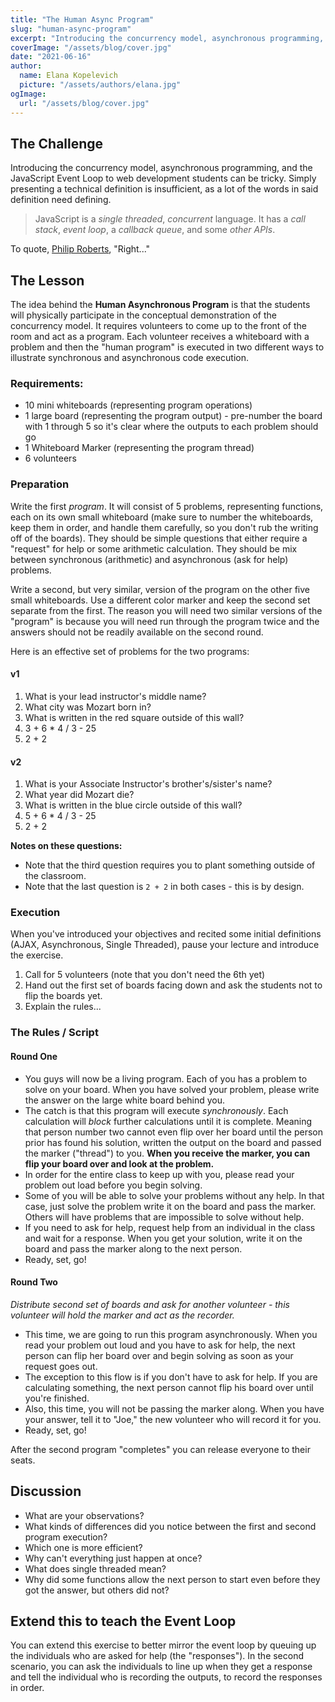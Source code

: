 ```yaml
---
title: "The Human Async Program"
slug: "human-async-program"
excerpt: "Introducing the concurrency model, asynchronous programming, and the JavaScript Event Loop to web development students can be tricky."
coverImage: "/assets/blog/cover.jpg"
date: "2021-06-16"
author:
  name: Elana Kopelevich
  picture: "/assets/authors/elana.jpg"
ogImage:
  url: "/assets/blog/cover.jpg"
---
```


## The Challenge

Introducing the concurrency model, asynchronous programming, and the JavaScript Event Loop to web development students can be tricky. Simply presenting a technical definition is insufficient, as a lot of the words in said definition need defining.

> JavaScript is a _single threaded_, _concurrent_ language. It has a _call stack_, _event loop_, a _callback queue_, and some _other APIs_.

To quote, [Philip Roberts](https://www.youtube.com/watch?v=8aGhZQkoFbQ&vl=en), "Right..."

## The Lesson

The idea behind the **Human Asynchronous Program** is that the students will physically participate in the conceptual demonstration of the concurrency model. It requires volunteers to come up to the front of the room and act as a program. Each volunteer receives a whiteboard with a problem and then the "human program" is executed in two different ways to illustrate synchronous and asynchronous code execution.

### Requirements:

- 10 mini whiteboards (representing program operations)
- 1 large board (representing the program output) - pre-number the board with 1 through 5 so it's clear where the outputs to each problem should go
- 1 Whiteboard Marker (representing the program thread)
- 6 volunteers

### Preparation

Write the first _program_. It will consist of 5 problems, representing functions, each on its own small whiteboard (make sure to number the whiteboards, keep them in order, and handle them carefully, so you don't rub the writing off of the boards). They should be simple questions that either require a "request" for help or some arithmetic calculation. They should be mix between synchronous (arithmetic) and asynchronous (ask for help) problems.

Write a second, but very similar, version of the program on the other five small whiteboards. Use a different color marker and keep the second set separate from the first. The reason you will need two similar versions of the "program" is because you will need run through the program twice and the answers should not be readily available on the second round.

Here is an effective set of problems for the two programs:

#### v1

1. What is your lead instructor's middle name?
2. What city was Mozart born in?
3. What is written in the red square outside of this wall?
4. 3 + 6 \* 4 / 3 - 25
5. 2 + 2

#### v2

1. What is your Associate Instructor's brother's/sister's name?
2. What year did Mozart die?
3. What is written in the blue circle outside of this wall?
4. 5 + 6 \* 4 / 3 - 25
5. 2 + 2

**Notes on these questions:**

- Note that the third question requires you to plant something outside of the classroom.
- Note that the last question is `2 + 2` in both cases - this is by design.

### Execution

When you've introduced your objectives and recited some initial definitions (AJAX, Asynchronous, Single Threaded), pause your lecture and introduce the exercise.

1. Call for 5 volunteers (note that you don't need the 6th yet)
2. Hand out the first set of boards facing down and ask the students not to flip the boards yet.
3. Explain the rules...

### The Rules / Script

#### Round One

- You guys will now be a living program. Each of you has a problem to solve on your board. When you have solved your problem, please write the answer on the large white board behind you.
- The catch is that this program will execute _synchronously_. Each calculation will _block_ further calculations until it is complete. Meaning that person number two cannot even flip over her board until the person prior has found his solution, written the output on the board and passed the marker ("thread") to you. **When you receive the marker, you can flip your board over and look at the problem.**
- In order for the entire class to keep up with you, please read your problem out load before you begin solving.
- Some of you will be able to solve your problems without any help. In that case, just solve the problem write it on the board and pass the marker. Others will have problems that are impossible to solve without help.
- If you need to ask for help, request help from an individual in the class and wait for a response. When you get your solution, write it on the board and pass the marker along to the next person.
- Ready, set, go!

#### Round Two

_Distribute second set of boards and ask for another volunteer - this volunteer will hold the marker and act as the recorder._

- This time, we are going to run this program asynchronously. When you read your problem out loud and you have to ask for help, the next person can flip her board over and begin solving as soon as your request goes out.
- The exception to this flow is if you don't have to ask for help. If you are calculating something, the next person cannot flip his board over until you're finished.
- Also, this time, you will not be passing the marker along. When you have your answer, tell it to "Joe," the new volunteer who will record it for you.
- Ready, set, go!

After the second program "completes" you can release everyone to their seats.

## Discussion

- What are your observations?
- What kinds of differences did you notice between the first and second program execution?
- Which one is more efficient?
- Why can't everything just happen at once?
- What does single threaded mean?
- Why did some functions allow the next person to start even before they got the answer, but others did not?

## Extend this to teach the Event Loop

You can extend this exercise to better mirror the event loop by queuing up the individuals who are asked for help (the "responses"). In the second scenario, you can ask the individuals to line up when they get a response and tell the individual who is recording the outputs, to record the responses in order.
